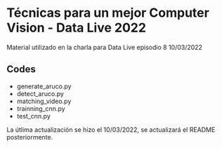 # Técnicas para un mejor Computer Vision - Data Live 2022

Material utilizado en la charla para Data Live episodio 8 10/03/2022

## Codes


- generate_aruco.py
- detect_aruco.py
- matching_video.py
- trainning_cnn.py
- test_cnn.py

La útlima actualización se hizo el 10/03/2022, se actualizará el README posteriormente.
